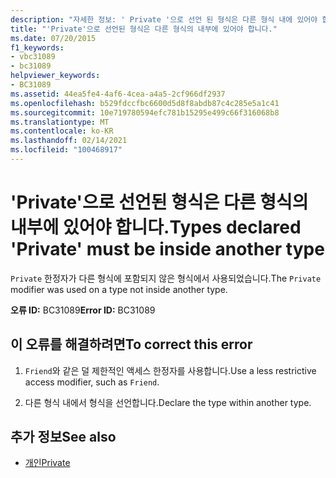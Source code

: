 ```yaml
---
description: "자세한 정보: ' Private '으로 선언 된 형식은 다른 형식 내에 있어야 합니다."
title: "'Private'으로 선언된 형식은 다른 형식의 내부에 있어야 합니다."
ms.date: 07/20/2015
f1_keywords:
- vbc31089
- bc31089
helpviewer_keywords:
- BC31089
ms.assetid: 44ea5fe4-4af6-4cea-a4a5-2cf966df2937
ms.openlocfilehash: b529fdccfbc6600d5d8f8abdb87c4c285e5a1c41
ms.sourcegitcommit: 10e719780594efc781b15295e499c66f316068b8
ms.translationtype: MT
ms.contentlocale: ko-KR
ms.lasthandoff: 02/14/2021
ms.locfileid: "100468917"
---
```

# <a name="types-declared-private-must-be-inside-another-type"></a><span data-ttu-id="856e2-103">'Private'으로 선언된 형식은 다른 형식의 내부에 있어야 합니다.</span><span class="sxs-lookup"><span data-stu-id="856e2-103">Types declared 'Private' must be inside another type</span></span>

<span data-ttu-id="856e2-104">`Private` 한정자가 다른 형식에 포함되지 않은 형식에서 사용되었습니다.</span><span class="sxs-lookup"><span data-stu-id="856e2-104">The `Private` modifier was used on a type not inside another type.</span></span>  
  
 <span data-ttu-id="856e2-105">**오류 ID:** BC31089</span><span class="sxs-lookup"><span data-stu-id="856e2-105">**Error ID:** BC31089</span></span>  
  
## <a name="to-correct-this-error"></a><span data-ttu-id="856e2-106">이 오류를 해결하려면</span><span class="sxs-lookup"><span data-stu-id="856e2-106">To correct this error</span></span>  
  
1. <span data-ttu-id="856e2-107">`Friend`와 같은 덜 제한적인 액세스 한정자를 사용합니다.</span><span class="sxs-lookup"><span data-stu-id="856e2-107">Use a less restrictive access modifier, such as `Friend`.</span></span>  
  
2. <span data-ttu-id="856e2-108">다른 형식 내에서 형식을 선언합니다.</span><span class="sxs-lookup"><span data-stu-id="856e2-108">Declare the type within another type.</span></span>  
  
## <a name="see-also"></a><span data-ttu-id="856e2-109">추가 정보</span><span class="sxs-lookup"><span data-stu-id="856e2-109">See also</span></span>

- [<span data-ttu-id="856e2-110">개인</span><span class="sxs-lookup"><span data-stu-id="856e2-110">Private</span></span>](../language-reference/modifiers/private.md)
